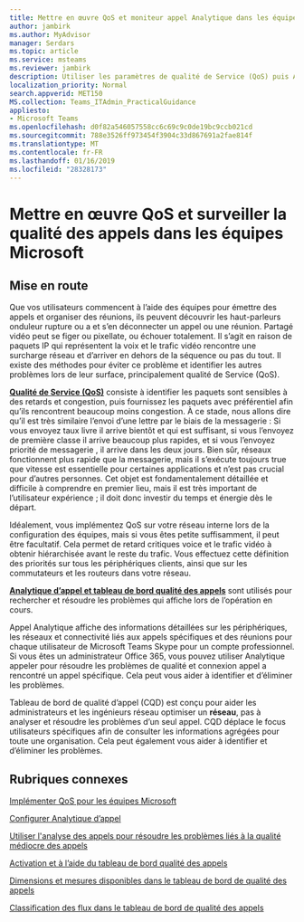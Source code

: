 ```yaml
---
title: Mettre en œuvre QoS et moniteur appel Analytique dans les équipes Microsoft
author: jambirk
ms.author: MyAdvisor
manager: Serdars
ms.topic: article
ms.service: msteams
ms.reviewer: jambirk
description: Utiliser les paramètres de qualité de Service (QoS) puis Analytique d’appel et appel du tableau de bord qualité dans Microsoft Teams.
localization_priority: Normal
search.appverid: MET150
MS.collection: Teams_ITAdmin_PracticalGuidance
appliesto:
- Microsoft Teams
ms.openlocfilehash: d0f82a546057558cc6c69c9c0de19bc9ccb021cd
ms.sourcegitcommit: 788e3526ff973454f3904c33d867691a2fae814f
ms.translationtype: MT
ms.contentlocale: fr-FR
ms.lasthandoff: 01/16/2019
ms.locfileid: "28328173"
---
```

# <a name="implement-qos-and-monitor-call-quality-in-microsoft-teams"></a>Mettre en œuvre QoS et surveiller la qualité des appels dans les équipes Microsoft

## <a name="get-started"></a>Mise en route

Que vos utilisateurs commencent à l’aide des équipes pour émettre des appels et organiser des réunions, ils peuvent découvrir les haut-parleurs onduleur rupture ou a et s’en déconnecter un appel ou une réunion. Partagé vidéo peut se figer ou pixellate, ou échouer totalement. Il s’agit en raison de paquets IP qui représentent la voix et le trafic vidéo rencontre une surcharge réseau et d’arriver en dehors de la séquence ou pas du tout. Il existe des méthodes pour éviter ce problème et identifier les autres problèmes lors de leur surface, principalement qualité de Service (QoS).

[**Qualité de Service (QoS)**](monitor-call-quality-qos.md) consiste à identifier les paquets sont sensibles à des retards et congestion, puis fournissez les paquets avec préférentiel afin qu’ils rencontrent beaucoup moins congestion. À ce stade, nous allons dire qu’il est très similaire l’envoi d’une lettre par le biais de la messagerie : Si vous envoyez taux livre il arrive bientôt et qui est suffisant, si vous l’envoyez de première classe il arrive beaucoup plus rapides, et si vous l’envoyez priorité de messagerie , il arrive dans les deux jours. Bien sûr, réseaux fonctionnent plus rapide que la messagerie, mais il s’exécute toujours true que vitesse est essentielle pour certaines applications et n’est pas crucial pour d’autres personnes. Cet objet est fondamentalement détaillée et difficile à comprendre en premier lieu, mais il est très important de l’utilisateur expérience ; il doit donc investir du temps et énergie dès le départ.

Idéalement, vous implémentez QoS sur votre réseau interne lors de la configuration des équipes, mais si vous êtes petite suffisamment, il peut être facultatif. Cela permet de retard critiques voice et le trafic vidéo à obtenir hiérarchisée avant le reste du trafic. Vous effectuez cette définition des priorités sur tous les périphériques clients, ainsi que sur les commutateurs et les routeurs dans votre réseau.

[**Analytique d’appel et tableau de bord qualité des appels**](difference-between-call-analytics-and-call-quality-dashboard.md) sont utilisés pour rechercher et résoudre les problèmes qui affiche lors de l’opération en cours.  

Appel Analytique affiche des informations détaillées sur les périphériques, les réseaux et connectivité liés aux appels spécifiques et des réunions pour chaque utilisateur de Microsoft Teams Skype pour un compte professionnel. Si vous êtes un administrateur Office 365, vous pouvez utiliser Analytique appeler pour résoudre les problèmes de qualité et connexion appel a rencontré un appel spécifique. Cela peut vous aider à identifier et d’éliminer les problèmes.

Tableau de bord de qualité d’appel (CQD) est conçu pour aider les administrateurs et les ingénieurs réseau optimiser un **réseau**, pas à analyser et résoudre les problèmes d’un seul appel. CQD déplace le focus utilisateurs spécifiques afin de consulter les informations agrégées pour toute une organisation. Cela peut également vous aider à identifier et d’éliminer les problèmes.

## <a name="related-topics"></a>Rubriques connexes

[Implémenter QoS pour les équipes Microsoft](monitor-call-quality-qos.md)

[Configurer Analytique d’appel](set-up-call-analytics.md)

[Utiliser l'analyse des appels pour résoudre les problèmes liés à la qualité médiocre des appels](use-call-analytics-to-troubleshoot-poor-call-quality.md)

[Activation et à l’aide du tableau de bord qualité des appels](turning-on-and-using-call-quality-dashboard.md)

[Dimensions et mesures disponibles dans le tableau de bord de qualité des appels](dimensions-and-measures-available-in-call-quality-dashboard.md)

[Classification des flux dans le tableau de bord de qualité des appels](stream-classification-in-call-quality-dashboard.md)